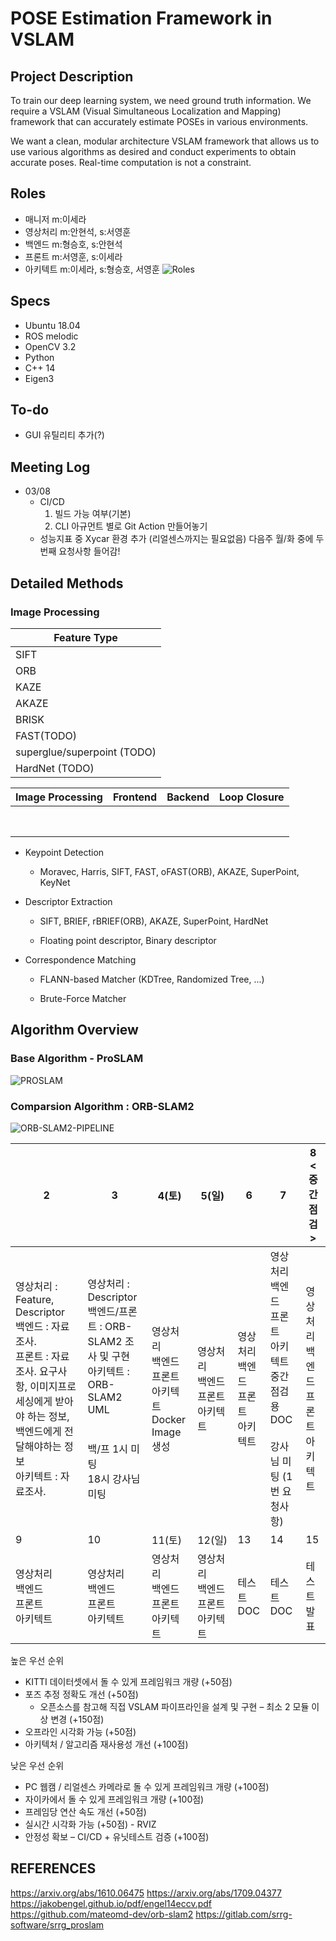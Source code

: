 # POSE Estimation Framework in VSLAM

## Project Description

To train our deep learning system, we need ground truth information. We require a VSLAM (Visual Simultaneous Localization and Mapping) framework that can accurately estimate POSEs in various environments.

We want a clean, modular architecture VSLAM framework that allows us to use various algorithms as desired and conduct experiments to obtain accurate poses. Real-time computation is not a constraint.

## Roles

- 매니저 m:이세라
- 영상처리 m:안현석, s:서영훈
- 백엔드 m:형승호, s:안현석
- 프론트 m:서영훈, s:이세라
- 아키텍트 m:이세라, s:형승호, 서영훈
![Roles](https://www.mathworks.com/discovery/slam/_jcr_content/mainParsys3/discoverysubsection_158176500/mainParsys3/image.adapt.full.medium.png/1661234198941.png)
## Specs

- Ubuntu 18.04
- ROS melodic
- OpenCV 3.2
- Python
- C++ 14
- Eigen3

## To-do
- GUI 유틸리티 추가(?)

## Meeting Log
- 03/08
  - CI/CD
    1. 빌드 가능 여부(기본)
    2. CLI 아규먼트 별로 Git Action 만들어놓기
  - 성능지표 중 Xycar 환경 추가 (리얼센스까지는 필요없음)
    다음주 월/화 중에 두번째 요청사항 들어감!

## Detailed Methods

### Image Processing

| Feature Type                |
| --------------------------- |
| SIFT                        |
| ORB                         |
| KAZE                        |
| AKAZE                       |
| BRISK                       |
| FAST(TODO)                  |
| superglue/superpoint (TODO) |
| HardNet (TODO)              |




| Image Processing            | Frontend | Backend | Loop Closure |
| --------------------------- | -------- | ------- | -------- |
|                  |          |         |              |
|                  |          |         |              |
|                  |          |         |              |
|                  |          |         |              |
|                  |          |         |              |
|                  |          |         |              |
|                  |          |         |              |
|                  |          |         |          |

- Keypoint Detection
  - Moravec, Harris, SIFT, FAST, oFAST(ORB), AKAZE, SuperPoint, KeyNet

- Descriptor Extraction

  - SIFT, BRIEF, rBRIEF(ORB), AKAZE, SuperPoint, HardNet

  - Floating point descriptor, Binary descriptor


- Correspondence Matching

  - FLANN-based Matcher (KDTree, Randomized Tree, ...)

  - Brute-Force Matcher

## Algorithm Overview
### Base Algorithm - ProSLAM
![PROSLAM](https://user-content.gitlab-static.net/c5cc03f792d716a40027d00c427f54b5f3cd26df/68747470733a2f2f64726976652e676f6f676c652e636f6d2f75633f6578706f72743d646f776e6c6f61642669643d315538534a75455476627459677147465649506666555077492d69696b53733473)

### Comparsion Algorithm : ORB-SLAM2

![ORB-SLAM2-PIPELINE](https://miro.medium.com/v2/resize:fit:1400/format:webp/1*ZWXY3coSBymuqZnv9RZM4g.png)


| 2                                                            | 3                                                            | 4(토)                                                        | 5(일)                                                | 6                                                    | 7                                                            | 8 <중간점검>                                         |
| ------------------------------------------------------------ | ------------------------------------------------------------ | ------------------------------------------------------------ | ---------------------------------------------------- | ---------------------------------------------------- | ------------------------------------------------------------ | ---------------------------------------------------- |
| 영상처리 : Feature, Descriptor <br />백엔드 : 자료조사.<br />프론트 : 자료조사. 요구사항, 이미지프로세싱에게 받아야 하는 정보, 백엔드에게 전달해야하는 정보<br />아키텍트 : 자료조사.<br /> | 영상처리 : Descriptor <br />백엔드/프론트 : ORB-SLAM2 조사 및 구현<br />아키텍트 : ORB-SLAM2 UML<br /><br /><br />백/프 1시 미팅<br />18시 강사님 미팅 | 영상처리<br />백엔드<br />프론트<br />아키텍트<br />Docker Image 생성 | 영상처리<br />백엔드<br />프론트<br />아키텍트<br /> | 영상처리<br />백엔드<br />프론트<br />아키텍트<br /> | 영상처리<br />백엔드<br />프론트<br />아키텍트<br />중간 점검용 DOC<br /><br />강사님 미팅 (1번 요청사항) | 영상처리<br />백엔드<br />프론트<br />아키텍트<br /> |
| 9                                                            | 10                                                           | 11(토)                                                       | 12(일)                                               | 13                                                   | 14                                                           | 15                                                   |
| 영상처리<br />백엔드<br />프론트<br />아키텍트<br />         | 영상처리<br />백엔드<br />프론트<br />아키텍트<br />         | 영상처리<br />백엔드<br />프론트<br />아키텍트<br />         | 영상처리<br />백엔드<br />프론트<br />아키텍트<br /> | 테스트<br />DOC                                      | 테스트<br />DOC                                              | 테스트<br />발표                                     |

높은 우선 순위

- KITTI 데이터셋에서 돌 수 있게 프레임워크 개량 (+50점)
- 포즈 추정 정확도 개선 (+50점)
  -  오픈소스를 참고해 직접 VSLAM 파이프라인을 설계 및 구현 – 최소 2 모듈 이상 변경 (+150점)
- 오프라인 시각화 가능 (+50점)
- 아키텍처 / 알고리즘 재사용성 개선 (+100점)

낮은 우선 순위

- PC 웹캠 / 리얼센스 카메라로 돌 수 있게 프레임워크 개량 (+100점)
- 자이카에서 돌 수 있게 프레임워크 개량 (+100점)
- 프레임당 연산 속도 개선 (+50점)
- 실시간 시각화 가능 (+50점) - RVIZ
- 안정성 확보 – CI/CD + 유닛테스트 검증 (+100점)

## REFERENCES
https://arxiv.org/abs/1610.06475
https://arxiv.org/abs/1709.04377
https://jakobengel.github.io/pdf/engel14eccv.pdf
https://github.com/mateomd-dev/orb-slam2
https://gitlab.com/srrg-software/srrg_proslam
